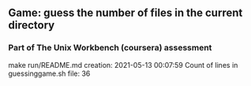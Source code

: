 ##  Game: guess the number of files in the current directory
### Part of The Unix Workbench (coursera) assessment
make run/README.md creation:
2021-05-13 00:07:59
Count of lines in guessinggame.sh file:
36
